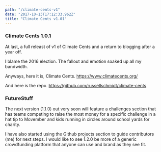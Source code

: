 ```yaml
---
path: "/climate-cents-v1"
date: "2017-10-13T17:12:33.962Z"
title: "Climate Cents v1.01"
---
```


### Climate Cents 1.0.1
At last, a full releast of v1 of Climate Cents and a return to blogging after a year off.

I blame the 2016 election. The fallout and emotion soaked up all my bandwidth.

Anyways, here it is, Climate Cents.
<https://www.climatecents.org/>

And here is the repo.
<https://github.com/russellschmidt/climate-cents>

### FutureStuff

The next version (1.1.0) out very soon will feature a challenges section that has teams competing to raise the most money for a specific challenge in a hat tip to Movember and kids running in circles around school yards for charity.

I have also started using the Github projects section to guide contributors (me) for next steps. I would like to see 1.2.0 be more of a generic crowdfunding platform that anyone can use and brand as they see fit.
